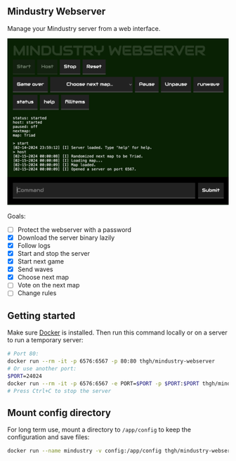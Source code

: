 ## Mindustry Webserver

Manage your Mindustry server from a web interface.

![Screenshot](screenshot.png)

Goals:

- [ ] Protect the webserver with a password
- [x] Download the server binary lazily
- [x] Follow logs
- [x] Start and stop the server
- [x] Start next game
- [x] Send waves
- [x] Choose next map
- [ ] Vote on the next map
- [ ] Change rules

## Getting started

Make sure [Docker](https://docs.docker.com/get-docker/) is installed. Then run this command locally or on a server to run a temporary server:

```sh
# Port 80:
docker run --rm -it -p 6576:6567 -p 80:80 thgh/mindustry-webserver
# Or use another port:
$PORT=24024
docker run --rm -it -p 6576:6567 -e PORT=$PORT -p $PORT:$PORT thgh/mindustry-webserver
# Press Ctrl+C to stop the server
```

## Mount config directory

For long term use, mount a directory to `/app/config` to keep the configuration and save files:

```sh
docker run --name mindustry -v config:/app/config thgh/mindustry-webserver
```

